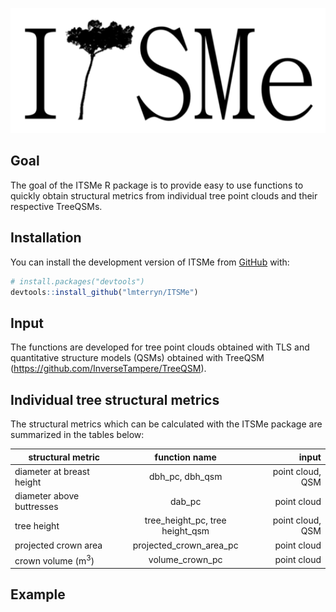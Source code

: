
<!-- README.md is generated from README.Rmd. Please edit that file -->
<p align="center">
<img src="man/figures/logo.png" height="200" >
</p>
<!-- badges: start -->
<!-- badges: end -->

## Goal

The goal of the ITSMe R package is to provide easy to use functions to
quickly obtain structural metrics from individual tree point clouds and
their respective TreeQSMs.

## Installation

You can install the development version of ITSMe from
[GitHub](https://github.com/) with:

``` r
# install.packages("devtools")
devtools::install_github("lmterryn/ITSMe")
```

## Input

The functions are developed for tree point clouds obtained with TLS and
quantitative structure models (QSMs) obtained with TreeQSM
(<https://github.com/InverseTampere/TreeQSM>).

## Individual tree structural metrics

The structural metrics which can be calculated with the ITSMe package
are summarized in the tables below:

| structural metric            |          function name          |            input |
|------------------------------|:-------------------------------:|-----------------:|
| diameter at breast height    |         dbh_pc, dbh_qsm         | point cloud, QSM |
| diameter above buttresses    |             dab_pc              |      point cloud |
| tree height                  | tree_height_pc, tree height_qsm | point cloud, QSM |
| projected crown area         |     projected_crown_area_pc     |      point cloud |
| crown volume (m<sup>3</sup>) |         volume_crown_pc         |      point cloud |

## Example
